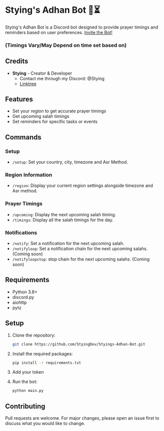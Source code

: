 # Stying's Adhan Bot 🕌⏳

Stying's Adhan Bot is a Discord bot designed to provide prayer timings and reminders based on user preferences.
[Invite the Bot!](https://discord.com/oauth2/authorize?client_id=1229836097702596679&permissions=277025441856&scope=bot)

### (Timings Vary/May Depend on time set based on)

## Credits

- **Stying** - Creator & Developer
  - Contact me through my Discord: @Stying
  - [Linktree](https://linktr.ee/stying)

## Features

- Set your region to get accurate prayer timings
- Get upcoming salah timings
- Set reminders for specific tasks or events

## Commands

### Setup
- `/setup`: Set your country, city, timezone and Asr Method.

### Region Information
- `/region`: Display your current region settings alongside timezone and Asr method.

### Prayer Timings
- `/upcoming`: Display the next upcoming salah timing.
- `/timings`: Display all the salah timings for the day.

### Notifications
- `/notify`: Set a notification for the next upcoming salah.
- `/notifyloop`: Set a notification chain for the next upcoming salahs. (Coming soon)
- `/notifyloopstop`: stop chain for the next upcoming salahs. (Coming soon)

## Requirements

- Python 3.8+
- discord.py
- aiohttp
- pytz

## Setup

1. Clone the repository:
   ```bash
   git clone https://github.com/StyingDev/Styings-Adhan-Bot.git

2. Install the required packages:

    ```bash
    pip install -r requirements.txt

3. Add your token

4. Run the bot:
   
    ```bash
    python main.py

## Contributing

Pull requests are welcome. For major changes, please open an issue first to discuss what you would like to change.
